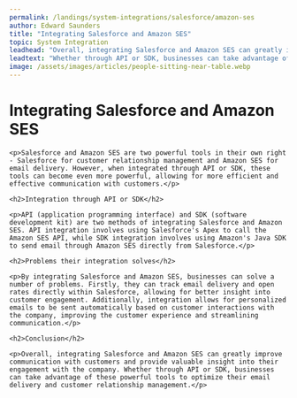 ```yaml
---
permalink: /landings/system-integrations/salesforce/amazon-ses
author: Edward Saunders
title: "Integrating Salesforce and Amazon SES"
topic: System Integration
leadhead: "Overall, integrating Salesforce and Amazon SES can greatly improve communication with customers and provide valuable insight into their engagement with the company"
leadtext: "Whether through API or SDK, businesses can take advantage of these powerful tools to optimize their email delivery and customer relationship management."
image: /assets/images/articles/people-sitting-near-table.webp
---
```

<div class="arttext">    <h1>Integrating Salesforce and Amazon SES</h1>

    <p>Salesforce and Amazon SES are two powerful tools in their own right - Salesforce for customer relationship management and Amazon SES for email delivery. However, when integrated through API or SDK, these tools can become even more powerful, allowing for more efficient and effective communication with customers.</p>

    <h2>Integration through API or SDK</h2>

    <p>API (application programming interface) and SDK (software development kit) are two methods of integrating Salesforce and Amazon SES. API integration involves using Salesforce's Apex to call the Amazon SES API, while SDK integration involves using Amazon's Java SDK to send email through Amazon SES directly from Salesforce.</p>

    <h2>Problems their integration solves</h2>

    <p>By integrating Salesforce and Amazon SES, businesses can solve a number of problems. Firstly, they can track email delivery and open rates directly within Salesforce, allowing for better insight into customer engagement. Additionally, integration allows for personalized emails to be sent automatically based on customer interactions with the company, improving the customer experience and streamlining communication.</p>

    <h2>Conclusion</h2>

    <p>Overall, integrating Salesforce and Amazon SES can greatly improve communication with customers and provide valuable insight into their engagement with the company. Whether through API or SDK, businesses can take advantage of these powerful tools to optimize their email delivery and customer relationship management.</p>
</div>